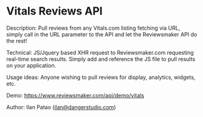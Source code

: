 # Vitals Reviews API
Description: Pull reviews from any Vitals.com listing fetching via URL, simply call in the URL parameter to the API and let the Reviewsmaker API do the rest!

Technical: JS/Jquery based XHR request to Reviewsmaker.com requesting real-time search results. Simply add and reference the JS file to pull results on your application.

Usage ideas: Anyone wishing to pull reviews for display, analytics, widgets, etc.

Demo: https://www.reviewsmaker.com/api/demo/vitals

Author: Ilan Patao (ilan@dangerstudio.com)
